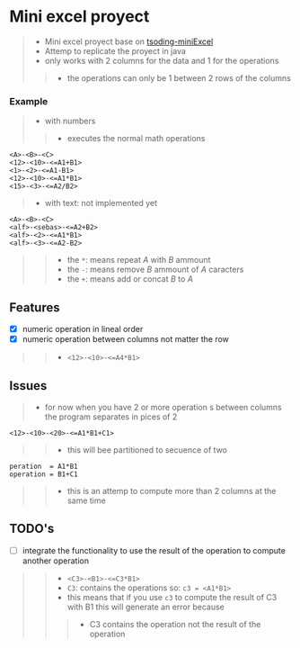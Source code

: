 # Mini excel proyect

>- Mini excel proyect base on [tsoding-miniExcel](https://www.youtube.com/watch?v=HCAgvKQDJng)
>- Attemp to replicate the proyect in java
>- only works with 2 columns for the data and 1 for the operations
>>- the operations can only be 1 between 2 rows of the columns

### Example
>- with numbers
>>- executes the normal math operations
```console
<A>-<B>-<C>
<12>-<10>-<=A1+B1>
<1>-<2>-<=A1-B1>
<12>-<10>-<=A1*B1>
<15>-<3>-<=A2/B2>
```

>- with text: not implemented yet
```console
<A>-<B>-<C>
<alf>-<sebas>-<=A2+B2>
<alf>-<2>-<=A1*B1>
<alf>-<3>-<=A2-B2>
```
>>- the `*`: means repeat *A* with *B* ammount
>>- the `-`: means remove *B* ammount of *A* caracters
>>- the `+`: means add or concat *B* to *A*

## Features 
- [x] numeric operation in lineal order
- [x] numeric operation between columns not matter the row
>>- `<12>-<10>-<=A4*B1>`

## Issues
>- for now when you have 2 or more operation s between columns the program separates in pices of 2
```console
<12>-<10>-<20>-<=A1*B1+C1>
```
>>- this will bee partitioned to secuence of two
```console
peration  = A1*B1
operation = B1+C1
```
>>- this is an attemp to compute more than 2 columns at the same time


## TODO's
- [ ] integrate the functionality to use the result of the operation to compute another operation
>>- `<C3>-<B1>-<=C3*B1>`
>>- `C3`: contains the operations so: `c3 = <A1*B1>`
>>- this means that if you use `c3` to compute the result of C3 with B1 this will generate an error because
>>>- C3 contains the operation not the result of the operation
